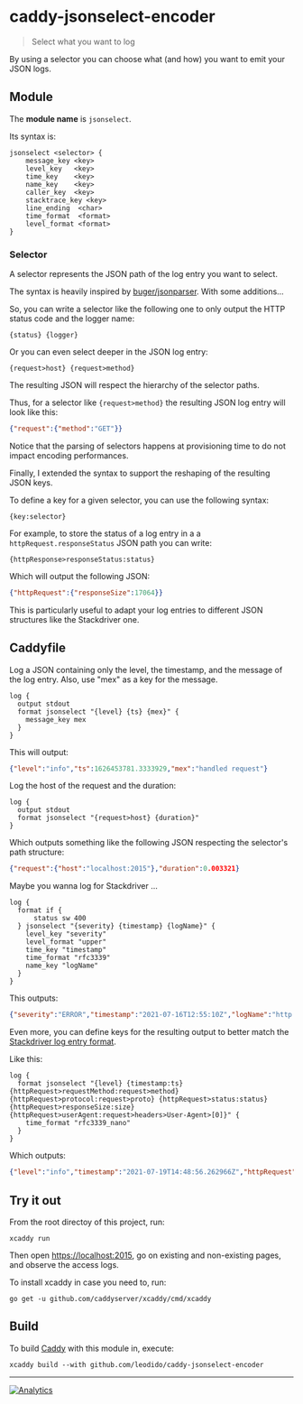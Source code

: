 # caddy-jsonselect-encoder

> Select what you want to log

By using a selector you can choose what (and how) you want to emit your JSON logs.

## Module

The **module name** is `jsonselect`.

Its syntax is:

```caddyfile
jsonselect <selector> {
    message_key <key>
    level_key   <key>
    time_key    <key>
    name_key    <key>
    caller_key  <key>
    stacktrace_key <key>
    line_ending  <char>
    time_format  <format>
    level_format <format>
}
```

### Selector

A selector represents the JSON path of the log entry you want to select.

The syntax is heavily inspired by [buger/jsonparser](https://github.com/buger/jsonparser). With some additions...

So, you can write a selector like the following one to only output the HTTP status code and the logger name:

```caddyfile
{status} {logger}
```

Or you can even select deeper in the JSON log entry:

```caddyfile
{request>host} {request>method}
```

The resulting JSON will respect the hierarchy of the selector paths.

Thus, for a selector like `{request>method}` the resulting JSON log entry will look like this:

```json
{"request":{"method":"GET"}}
```

Notice that the parsing of selectors happens at provisioning time to do not impact encoding performances.

Finally, I extended the syntax to support the reshaping of the resulting JSON keys.

To define a key for a given selector, you can use the following syntax:

```caddyfile
{key:selector}
```

For example, to store the status of a log entry in a a `httpRequest.responseStatus` JSON path you can write:

```caddyfile
{httpResponse>responseStatus:status}
```

Which will output the following JSON:

```json
{"httpRequest":{"responseSize":17064}}
```

This is particularly useful to adapt your log entries to different JSON structures like the Stackdriver one.

## Caddyfile

Log a JSON containing only the level, the timestamp, and the message of the log entry.
Also, use "mex" as a key for the message.

```console
log {
  output stdout
  format jsonselect "{level} {ts} {mex}" {
    message_key mex
  }
}
```

This will output:

```json
{"level":"info","ts":1626453781.3333929,"mex":"handled request"}
```

Log the host of the request and the duration:

```caddyfile
log {
  output stdout
  format jsonselect "{request>host} {duration}"
}
```

Which outputs something like the following JSON respecting the selector's path structure:

```json
{"request":{"host":"localhost:2015"},"duration":0.003321}
```

Maybe you wanna log for Stackdriver ...

```caddyfile
log {
  format if {
      status sw 400
  } jsonselect "{severity} {timestamp} {logName}" {
    level_key "severity"
    level_format "upper"
    time_key "timestamp"
    time_format "rfc3339"
    name_key "logName"
  }
}
```

This outputs:

```json
{"severity":"ERROR","timestamp":"2021-07-16T12:55:10Z","logName":"http.log.access.log0"}
```

Even more, you can define keys for the resulting output to better match the [Stackdriver log entry format](https://cloud.google.com/logging/docs/reference/v2/rest/v2/LogEntry).

Like this:

```caddyfile
log {
  format jsonselect "{level} {timestamp:ts} {httpRequest>requestMethod:request>method} {httpRequest>protocol:request>proto} {httpRequest>status:status} {httpRequest>responseSize:size} {httpRequest>userAgent:request>headers>User-Agent>[0]}" {
    time_format "rfc3339_nano"
  }
}
```

Which outputs:

```json
{"level":"info","timestamp":"2021-07-19T14:48:56.262966Z","httpRequest":{"protocol":"HTTP/2.0","requestMethod":"GET","responseSize":17604,"status":200,"userAgent":"Mozilla/5.0 ..."}}
```

## Try it out

From the root directoy of this project, run:

```console
xcaddy run
```

Then open <https://localhost:2015>, go on existing and non-existing pages, and observe the access logs.

To install xcaddy in case you need to, run:

```console
go get -u github.com/caddyserver/xcaddy/cmd/xcaddy
```

## Build

To build [Caddy](https://github.com/caddyserver/caddy) with this module in, execute:

```console
xcaddy build --with github.com/leodido/caddy-jsonselect-encoder
```

---

[![Analytics](https://ga-beacon.appspot.com/UA-49657176-1/caddy-jsonselect-encoder?flat)](https://github.com/igrigorik/ga-beacon)
